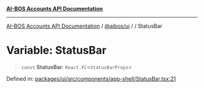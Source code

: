 [**AI-BOS Accounts API Documentation**](../../../README.md)

***

[AI-BOS Accounts API Documentation](../../../README.md) / [@aibos/ui](../README.md) / [](../README.md) / StatusBar

# Variable: StatusBar

> `const` **StatusBar**: `React.FC`\<`StatusBarProps`\>

Defined in: [packages/ui/src/components/app-shell/StatusBar.tsx:21](https://github.com/pohlai88/accounts/blob/48103fb36d28b2b9bfb33472b6de2f719773cde9/packages/ui/src/components/app-shell/StatusBar.tsx#L21)
